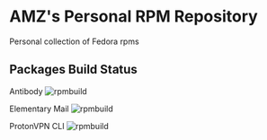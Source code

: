 # AMZ's Personal RPM Repository

Personal collection of Fedora rpms

## Packages Build Status

Antibody
![rpmbuild](https://copr.fedorainfracloud.org/coprs/amz/extras/package/anitbody/status_image/last_build.png)

Elementary Mail
![rpmbuild](https://copr.fedorainfracloud.org/coprs/amz/extras/package/elementary-mail/status_image/last_build.png)

ProtonVPN CLI
![rpmbuild](https://copr.fedorainfracloud.org/coprs/amz/extras/package/protonvpn-cli/status_image/last_build.png)